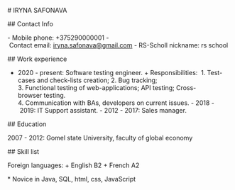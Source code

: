 # IRYNA SAFONAVA

## Contact Info

- Mobile phone: +375290000001
- Contact email: iryna.safonava@gmail.com
- RS-Scholl nickname: rs school

## Work experience

- 2020 - present: Software testing engineer.
    + Responsibilities: 
        1. Test-cases and check-lists creation;
        2. Bug tracking;
        3. Functional testing of web-applications; API testing; Cross-browser testing.
        4. Communication with BAs, developers on current issues.
- 2018 - 2019: IT Support assistant.
- 2012 - 2017: Sales manager.

## Education

2007 - 2012: Gomel state University, faculty of global economy

## Skill list

Foreign languages:
    + English B2
    + French A2

* Novice in Java, SQL, html, css, JavaScript
